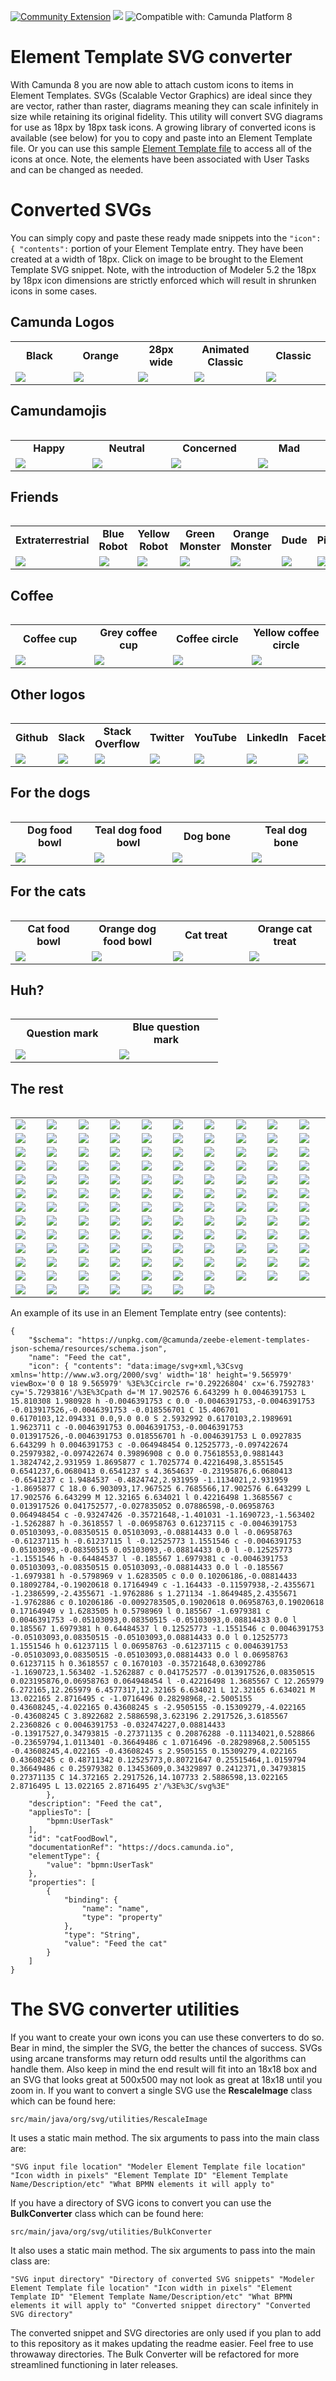 [![Community Extension](https://img.shields.io/badge/Community%20Extension-An%20open%20source%20community%20maintained%20project-FF4700)](https://github.com/camunda-community-hub/community)
[![](https://img.shields.io/badge/Lifecycle-Incubating-blue)](https://github.com/Camunda-Community-Hub/community/blob/main/extension-lifecycle.md#incubating-)
![Compatible with: Camunda Platform 8](https://img.shields.io/badge/Compatible%20with-Camunda%20Platform%208-0072Ce)

# Element Template SVG converter

With Camunda 8 you are now able to attach custom icons to items in Element Templates. SVGs (Scalable Vector Graphics) are ideal since they are vector, rather than raster, diagrams meaning they can scale infinitely in size while retaining its original fidelity. This utility will convert SVG diagrams for use as 18px by 18px task icons. A growing library of converted icons is available (see below) for you to copy and paste into an Element Template file. Or you can use this sample [Element Template file](./element-template-sample/elementTemplates.json) to access all of the icons at once. Note, the elements have been associated with User Tasks and can be changed as needed.


# Converted SVGs
You can simply copy and paste these ready made snippets into the ```"icon": { "contents":``` portion of your Element Template entry. They have been created at a width of 18px. Click on image to be brought to the Element Template SVG snippet. Note, with the introduction of Modeler 5.2 the 18px by 18px icon dimensions are strictly enforced which will result in shrunken icons in some cases.


<h2> Camunda Logos </h2>

<table>
<tr><td width="150px" align=center><b>Black</b></td><td width="150px" align=center><b>Orange</b></td><td width="150px" align=center><b>28px wide</b></td><td width="150px" align=center><b>Animated Classic</b></td><td width="150px" align=center><b>Classic</b></td></tr>
<tr><td><a href="./converted-svg-snippets/CamundaLogo.txt"><img src="./svgs/new-camunda-logo.svg"></a></td><td><a href="./converted-svg-snippets/orangeCamundaLogo.txt"><img src="./svgs/new-camunda-logo-orange.svg"></a></td><td><a href="./converted-svg-snippets/camunda.txt"><img src="./svgs/Logo_Black.svg"></a></td><td><a href="./converted-svg-snippets/CamundaClassicLogoAnimated.txt"><img src="./svgs/old-logo-animated_CSS.svg"></a></td><td><a href="./converted-svg-snippets/CamundaClassicLogo.txt"><img src="./svgs/old-camunda-logo.svg"></a></td></tr>
<table>

<h2> Camundamojis </h2>

<table>
<tr><td width="150px" align=center><b>Happy</b></td><td width="150px" align=center><b>Neutral</b></td><td width="150px" align=center><b>Concerned</b></td><td width="150px" align=center><b>Mad</b></td></tr>
<tr><td><a href="./converted-svg-snippets/happy.txt"><img src="./svgs/Emoji-Happy-Yes.svg"></a></td><td><a href="./converted-svg-snippets/meh.txt"><img src="./svgs/Emoji-Neutral.svg"></a></td><td><a href="./converted-svg-snippets/emojiConcerned.txt"><img src="./svgs/Emoji-Concerned.svg"></a></td><td><a href="./converted-svg-snippets/mad.txt"><img src="./svgs/Emoji-Mad-No.svg"></a></td></tr>
<table>

<h2> Friends </h2>

<table>
<tr><td width="150px" align=center><b>Extraterrestrial</b></td><td width="150px" align=center><b>Blue Robot</b></td><td width="150px" align=center><b>Yellow Robot</b></td><td width="150px" align=center><b>Green Monster</b></td><td width="150px" align=center><b>Orange Monster</b></td><td width="150px" align=center><b>Dude</b></td><td width="150px" align=center><b>Pirate</b></td><td width="150px" align=center><b>Pigeon Hawk</b></td></tr>
<tr><td><a href="./converted-svg-snippets/alien.txt"><img src="./svgs/Friendly-Alien.svg"></a></td><td><a href="./converted-svg-snippets/blueRobot.txt"><img src="./svgs/Robot-Blue.svg"></a></td><td><a href="./converted-svg-snippets/yellowRobot.txt"><img src="./svgs/Robot-Yellow.svg"></a></td><td><a href="./converted-svg-snippets/greenMonster.txt"><img src="./svgs/Monster-Green.svg"></a></td><td><a href="./converted-svg-snippets/orangeMonster.txt"><img src="./svgs/Monster-Orange.svg"></a></td><td><a href="./converted-svg-snippets/dude.txt"><img src="./svgs/Dude.svg"></a></td><td><a href="./converted-svg-snippets/pirate.txt"><img src="./svgs/Pirate.svg"></a></td><td><a href="./converted-svg-snippets/pigeonHawk.txt"><img src="./svgs/Pigeon-Hawk.svg"></a></td></tr>
<table>

<h2> Coffee </h2>

<table>
<tr><td width="150px" align=center><b>Coffee cup</b></td><td width="150px" align=center><b>Grey coffee cup</b></td><td width="150px" align=center><b>Coffee circle</b></td><td width="150px" align=center><b>Yellow coffee circle</b></td></tr>
<tr><td><a href="./converted-svg-snippets/coffeeCup.txt"><img src="./svgs/coffee-cup.svg"></a></td><td><a href="./converted-svg-snippets/greyCoffeeCup.txt"><img src="./svgs/coffee-cup-grey.svg"></a></td><td><a href="./converted-svg-snippets/coffeeCircle.txt"><img src="./svgs/coffee-circle.svg"></a></td><td><a href="./converted-svg-snippets/yellowCoffeeCircle.txt"><img src="./svgs/coffee-circle-yellow.svg"></a></td></tr>
<table>

<h2> Other logos </h2>

<table>
<tr><td width="150px" align=center><b>Github</b></td><td width="150px" align=center><b>Slack</b></td><td width="150px" align=center><b>Stack Overflow</b></td><td width="150px" align=center><b>Twitter</b></td><td width="150px" align=center><b>YouTube</b></td><td width="150px" align=center><b>LinkedIn</b></td><td width="150px" align=center><b>Facebook</b></td></tr>
<tr><td><a href="./converted-svg-snippets/github_black.txt"><img src="./svgs/github_black.svg"></a></td><td><a href="./converted-svg-snippets/slack_black.txt"><img src="./svgs/slack_black.svg"></a></td><td><a href="./converted-svg-snippets/stack-overflow_black.txt"><img src="./svgs/stack-overflow_black.svg"></a></td><td><a href="./converted-svg-snippets/twitter_black.txt"><img src="./svgs/twitter_black.svg"></a></td><td><a href="./converted-svg-snippets/youtube_black.txt"><img src="./svgs/youtube_black.svg"></a></td><td><a href="./converted-svg-snippets/linkedin_black.txt"><img src="./svgs/linkedin_black.svg"></a></td><td><a href="./converted-svg-snippets/facebook_black.txt"><img src="./svgs/facebook_black.svg"></a></td></tr>
<table>

<h2> For the dogs </h2>

<table>
<tr><td width="150px" align=center><b>Dog food bowl</b></td><td width="150px" align=center><b>Teal dog food bowl</b></td><td width="150px" align=center><b>Dog bone</b></td><td width="150px" align=center><b>Teal dog bone</b></td></tr>
<tr><td><a href="./converted-svg-snippets/dogFoodBowl.txt"><img src="./svgs/dog-food-bowl.svg"></a></td><td><a href="./converted-svg-snippets/tealDogFoodBowl.txt"><img src="./svgs/dog-food-bowl-teal.svg"></a></td><td><a href="./converted-svg-snippets/dogBone.txt"><img src="./svgs/dog-food-bone.svg"></a></td><td><a href="./converted-svg-snippets/tealDogBone.txt"><img src="./svgs/dog-food-bone-teal.svg"></a></td></tr>
<table>

<h2> For the cats </h2>

<table>
<tr><td width="150px" align=center><b>Cat food bowl</b></td><td width="150px" align=center><b>Orange dog food bowl</b></td><td width="150px" align=center><b>Cat treat</b></td><td width="150px" align=center><b>Orange cat treat</b></td></tr>
<tr><td><a href="./converted-svg-snippets/catFoodBowl.txt"><img src="./svgs/cat-food-bowl.svg"></a></td><td><a href="./converted-svg-snippets/orangeCatFoodBowl.txt"><img src="./svgs/cat-food-bowl-orange.svg"></a></td><td><a href="./converted-svg-snippets/fishTreat.txt"><img src="./svgs/cat-food-fish-bone.svg"></a></td><td><a href="./converted-svg-snippets/orangeFishTreat.txt"><img src="./svgs/cat-food-fish-bone-orange.svg"></a></td></tr>
<table>

<h2> Huh? </h2>

<table>
<tr><td width="150px" align=center><b>Question mark</b></td><td width="150px" align=center><b>Blue question mark</b></td></tr>
<tr><td><a href="./converted-svg-snippets/questionMark.txt"><img src="./svgs/question-mark.svg"></a></td><td><a href="./converted-svg-snippets/blueQuestionMark.txt"><img src="./svgs/question-mark-blue.svg"></a></td></tr>
<table>

<h2> The rest </h2>

<table>
<tr><td width="100px"><a href="./converted-svg-snippets/add-user-team-member_black.txt"><img src="./svgs/add-user-team-member_black.svg"></a></td><td width="100px"><a href="./converted-svg-snippets/add-workflow_black_black.txt"><img src="./svgs/add-workflow_black_black.svg"></a></td><td width="100px"><a href="./converted-svg-snippets/AI_black.txt"><img src="./svgs/AI_black.svg"></a></td><td width="100px"><a href="./converted-svg-snippets/alignment_black.txt"><img src="./svgs/alignment_black.svg"></a></td><td width="100px"><a href="./converted-svg-snippets/ambition_black.txt"><img src="./svgs/ambition_black.svg"></a></td><td width="100px"><a href="./converted-svg-snippets/analyze-processes_black.txt"><img src="./svgs/analyze-processes_black.svg"></a></td><td width="100px"><a href="./converted-svg-snippets/announcement_black.txt"><img src="./svgs/announcement_black.svg"></a></td><td width="100px"><a href="./converted-svg-snippets/API_black.txt"><img src="./svgs/API_black.svg"></a></td><td width="100px"><a href="./converted-svg-snippets/balance_black.txt"><img src="./svgs/balance_black.svg"></a></td><td width="100px"><a href="./converted-svg-snippets/batch-process-migration_black.txt"><img src="./svgs/batch-process-migration_black.svg"></a></td></tr><tr><td width="100px"><a href="./converted-svg-snippets/blog_black.txt"><img src="./svgs/blog_black.svg"></a></td><td width="100px"><a href="./converted-svg-snippets/BPM-gear_black.txt"><img src="./svgs/BPM-gear_black.svg"></a></td><td width="100px"><a href="./converted-svg-snippets/BPMN-2.0_black.txt"><img src="./svgs/BPMN-2.0_black.svg"></a></td><td width="100px"><a href="./converted-svg-snippets/bpmn-resources_black.txt"><img src="./svgs/bpmn-resources_black.svg"></a></td><td width="100px"><a href="./converted-svg-snippets/build-process-workflow_black.txt"><img src="./svgs/build-process-workflow_black.svg"></a></td><td width="100px"><a href="./converted-svg-snippets/business-suitcase_black.txt"><img src="./svgs/business-suitcase_black.svg"></a></td><td width="100px"><a href="./converted-svg-snippets/calendar-events_black.txt"><img src="./svgs/calendar-events_black.svg"></a></td><td width="100px"><a href="./converted-svg-snippets/calendar-signup_black.txt"><img src="./svgs/calendar-signup_black.svg"></a></td><td width="100px"><a href="./converted-svg-snippets/Camunda-8-c8_black.txt"><img src="./svgs/Camunda-8-c8_black.svg"></a></td><td width="100px"><a href="./converted-svg-snippets/case-study_black.txt"><img src="./svgs/case-study_black.svg"></a></td></tr><tr><td width="100px"><a href="./converted-svg-snippets/checklist-audit-logging_black.txt"><img src="./svgs/checklist-audit-logging_black.svg"></a></td><td width="100px"><a href="./converted-svg-snippets/checklist-rules_black.txt"><img src="./svgs/checklist-rules_black.svg"></a></td><td width="100px"><a href="./converted-svg-snippets/cloud-console_black.txt"><img src="./svgs/cloud-console_black.svg"></a></td><td width="100px"><a href="./converted-svg-snippets/cloud-window_black.txt"><img src="./svgs/cloud-window_black.svg"></a></td><td width="100px"><a href="./converted-svg-snippets/cloud_black.txt"><img src="./svgs/cloud_black.svg"></a></td><td width="100px"><a href="./converted-svg-snippets/code-architecture-review_black.txt"><img src="./svgs/code-architecture-review_black.svg"></a></td><td width="100px"><a href="./converted-svg-snippets/confused-person_black.txt"><img src="./svgs/confused-person_black.svg"></a></td><td width="100px"><a href="./converted-svg-snippets/connectors_black.txt"><img src="./svgs/connectors_black.svg"></a></td><td width="100px"><a href="./converted-svg-snippets/consulting_black.txt"><img src="./svgs/consulting_black.svg"></a></td><td width="100px"><a href="./converted-svg-snippets/conversation_black.txt"><img src="./svgs/conversation_black.svg"></a></td></tr><tr><td width="100px"><a href="./converted-svg-snippets/cycle_black.txt"><img src="./svgs/cycle_black.svg"></a></td><td width="100px"><a href="./converted-svg-snippets/database_black.txt"><img src="./svgs/database_black.svg"></a></td><td width="100px"><a href="./converted-svg-snippets/decision-engine_black.txt"><img src="./svgs/decision-engine_black.svg"></a></td><td width="100px"><a href="./converted-svg-snippets/digital-transformation_black.txt"><img src="./svgs/digital-transformation_black.svg"></a></td><td width="100px"><a href="./converted-svg-snippets/DMN_black.txt"><img src="./svgs/DMN_black.svg"></a></td><td width="100px"><a href="./converted-svg-snippets/documentation_black.txt"><img src="./svgs/documentation_black.svg"></a></td><td width="100px"><a href="./converted-svg-snippets/email_black.txt"><img src="./svgs/email_black.svg"></a></td><td width="100px"><a href="./converted-svg-snippets/EUR-USD_black.txt"><img src="./svgs/EUR-USD_black.svg"></a></td><td width="100px"><a href="./converted-svg-snippets/excellence_black.txt"><img src="./svgs/excellence_black.svg"></a></td><td width="100px"><a href="./converted-svg-snippets/FE_black.txt"><img src="./svgs/FE_black.svg"></a></td></tr><tr><td width="100px"><a href="./converted-svg-snippets/forms_black.txt"><img src="./svgs/forms_black.svg"></a></td><td width="100px"><a href="./converted-svg-snippets/forum-chat_black.txt"><img src="./svgs/forum-chat_black.svg"></a></td><td width="100px"><a href="./converted-svg-snippets/FO_black.txt"><img src="./svgs/FO_black.svg"></a></td><td width="100px"><a href="./converted-svg-snippets/global-cloud_black.txt"><img src="./svgs/global-cloud_black.svg"></a></td><td width="100px"><a href="./converted-svg-snippets/global_black.txt"><img src="./svgs/global_black.svg"></a></td><td width="100px"><a href="./converted-svg-snippets/growth-bar-graph_black.txt"><img src="./svgs/growth-bar-graph_black.svg"></a></td><td width="100px"><a href="./converted-svg-snippets/handshake-onboarding_black.txt"><img src="./svgs/handshake-onboarding_black.svg"></a></td><td width="100px"><a href="./converted-svg-snippets/heart_black.txt"><img src="./svgs/heart_black.svg"></a></td><td width="100px"><a href="./converted-svg-snippets/homegrown-workflow_black.txt"><img src="./svgs/homegrown-workflow_black.svg"></a></td><td width="100px"><a href="./converted-svg-snippets/horizontal-scalability_black.txt"><img src="./svgs/horizontal-scalability_black.svg"></a></td></tr><tr><td width="100px"><a href="./converted-svg-snippets/humor_black.txt"><img src="./svgs/humor_black.svg"></a></td><td width="100px"><a href="./converted-svg-snippets/IAM-identity_black.txt"><img src="./svgs/IAM-identity_black.svg"></a></td><td width="100px"><a href="./converted-svg-snippets/idea_black.txt"><img src="./svgs/idea_black.svg"></a></td><td width="100px"><a href="./converted-svg-snippets/innovation-growth_black.txt"><img src="./svgs/innovation-growth_black.svg"></a></td><td width="100px"><a href="./converted-svg-snippets/inspect-review-data_black.txt"><img src="./svgs/inspect-review-data_black.svg"></a></td><td width="100px"><a href="./converted-svg-snippets/integration-framework_black.txt"><img src="./svgs/integration-framework_black.svg"></a></td><td width="100px"><a href="./converted-svg-snippets/integration_black.txt"><img src="./svgs/integration_black.svg"></a></td><td width="100px"><a href="./converted-svg-snippets/integrity_black.txt"><img src="./svgs/integrity_black.svg"></a></td><td width="100px"><a href="./converted-svg-snippets/international-team_black.txt"><img src="./svgs/international-team_black.svg"></a></td><td width="100px"><a href="./converted-svg-snippets/IoT_black.txt"><img src="./svgs/IoT_black.svg"></a></td></tr><tr><td width="100px"><a href="./converted-svg-snippets/legacy-BPMS_black.txt"><img src="./svgs/legacy-BPMS_black.svg"></a></td><td width="100px"><a href="./converted-svg-snippets/lightning_black.txt"><img src="./svgs/lightning_black.svg"></a></td><td width="100px"><a href="./converted-svg-snippets/link-pop-out_black.txt"><img src="./svgs/link-pop-out_black.svg"></a></td><td width="100px"><a href="./converted-svg-snippets/live-video_black.txt"><img src="./svgs/live-video_black.svg"></a></td><td width="100px"><a href="./converted-svg-snippets/local-communities_black.txt"><img src="./svgs/local-communities_black.svg"></a></td><td width="100px"><a href="./converted-svg-snippets/microservices-orchestration_black.txt"><img src="./svgs/microservices-orchestration_black.svg"></a></td><td width="100px"><a href="./converted-svg-snippets/modeler-desktop_black.txt"><img src="./svgs/modeler-desktop_black.svg"></a></td><td width="100px"><a href="./converted-svg-snippets/modeler-web_black.txt"><img src="./svgs/modeler-web_black.svg"></a></td><td width="100px"><a href="./converted-svg-snippets/modeler_black.txt"><img src="./svgs/modeler_black.svg"></a></td><td width="100px"><a href="./converted-svg-snippets/modeling-workshop_black.txt"><img src="./svgs/modeling-workshop_black.svg"></a></td></tr><tr><td width="100px"><a href="./converted-svg-snippets/mountain-flag_black.txt"><img src="./svgs/mountain-flag_black.svg"></a></td><td width="100px"><a href="./converted-svg-snippets/network_black.txt"><img src="./svgs/network_black.svg"></a></td><td width="100px"><a href="./converted-svg-snippets/newbie_black.txt"><img src="./svgs/newbie_black.svg"></a></td><td width="100px"><a href="./converted-svg-snippets/newsletter_black.txt"><img src="./svgs/newsletter_black.svg"></a></td><td width="100px"><a href="./converted-svg-snippets/news_black.txt"><img src="./svgs/news_black.svg"></a></td><td width="100px"><a href="./converted-svg-snippets/onboarding-hand-gear_black.txt"><img src="./svgs/onboarding-hand-gear_black.svg"></a></td><td width="100px"><a href="./converted-svg-snippets/open-source-initiative_black.txt"><img src="./svgs/open-source-initiative_black.svg"></a></td><td width="100px"><a href="./converted-svg-snippets/open-space-meeting_black.txt"><img src="./svgs/open-space-meeting_black.svg"></a></td><td width="100px"><a href="./converted-svg-snippets/operate-cockpit_black.txt"><img src="./svgs/operate-cockpit_black.svg"></a></td><td width="100px"><a href="./converted-svg-snippets/optimize-workshop_black.txt"><img src="./svgs/optimize-workshop_black.svg"></a></td></tr><tr><td width="100px"><a href="./converted-svg-snippets/people-team_black.txt"><img src="./svgs/people-team_black.svg"></a></td><td width="100px"><a href="./converted-svg-snippets/people_black.txt"><img src="./svgs/people_black.svg"></a></td><td width="100px"><a href="./converted-svg-snippets/person-user_black.txt"><img src="./svgs/person-user_black.svg"></a></td><td width="100px"><a href="./converted-svg-snippets/play-button_black.txt"><img src="./svgs/play-button_black.svg"></a></td><td width="100px"><a href="./converted-svg-snippets/podcast-microphone_black.txt"><img src="./svgs/podcast-microphone_black.svg"></a></td><td width="100px"><a href="./converted-svg-snippets/power_black.txt"><img src="./svgs/power_black.svg"></a></td><td width="100px"><a href="./converted-svg-snippets/priority-patches_black.txt"><img src="./svgs/priority-patches_black.svg"></a></td><td width="100px"><a href="./converted-svg-snippets/public-sector_black.txt"><img src="./svgs/public-sector_black.svg"></a></td><td width="100px"><a href="./converted-svg-snippets/rapid-growth_black.txt"><img src="./svgs/rapid-growth_black.svg"></a></td><td width="100px"><a href="./converted-svg-snippets/redesign_black.txt"><img src="./svgs/redesign_black.svg"></a></td></tr><tr><td width="100px"><a href="./converted-svg-snippets/resources_black.txt"><img src="./svgs/resources_black.svg"></a></td><td width="100px"><a href="./converted-svg-snippets/review-optimization_black.txt"><img src="./svgs/review-optimization_black.svg"></a></td><td width="100px"><a href="./converted-svg-snippets/rocket_black.txt"><img src="./svgs/rocket_black.svg"></a></td><td width="100px"><a href="./converted-svg-snippets/rpa-confused_black.txt"><img src="./svgs/rpa-confused_black.svg"></a></td><td width="100px"><a href="./converted-svg-snippets/rpa_black.txt"><img src="./svgs/rpa_black.svg"></a></td><td width="100px"><a href="./converted-svg-snippets/search-online-software_black.txt"><img src="./svgs/search-online-software_black.svg"></a></td><td width="100px"><a href="./converted-svg-snippets/search-visibility_black.txt"><img src="./svgs/search-visibility_black.svg"></a></td><td width="100px"><a href="./converted-svg-snippets/security-lock_black.txt"><img src="./svgs/security-lock_black.svg"></a></td><td width="100px"><a href="./converted-svg-snippets/sign-up_black.txt"><img src="./svgs/sign-up_black.svg"></a></td><td width="100px"><a href="./converted-svg-snippets/software-product-workflow_black.txt"><img src="./svgs/software-product-workflow_black.svg"></a></td></tr><tr><td width="100px"><a href="./converted-svg-snippets/speed-scalability_black.txt"><img src="./svgs/speed-scalability_black.svg"></a></td><td width="100px"><a href="./converted-svg-snippets/stability_black.txt"><img src="./svgs/stability_black.svg"></a></td><td width="100px"><a href="./converted-svg-snippets/stagnation_black.txt"><img src="./svgs/stagnation_black.svg"></a></td><td width="100px"><a href="./converted-svg-snippets/startup-rocket_black.txt"><img src="./svgs/startup-rocket_black.svg"></a></td><td width="100px"><a href="./converted-svg-snippets/support-heart-in-hand_black.txt"><img src="./svgs/support-heart-in-hand_black.svg"></a></td><td width="100px"><a href="./converted-svg-snippets/support-smiley_black.txt"><img src="./svgs/support-smiley_black.svg"></a></td><td width="100px"><a href="./converted-svg-snippets/systems_black.txt"><img src="./svgs/systems_black.svg"></a></td><td width="100px"><a href="./converted-svg-snippets/talent_black.txt"><img src="./svgs/talent_black.svg"></a></td><td width="100px"><a href="./converted-svg-snippets/task-level-orchestration_black.txt"><img src="./svgs/task-level-orchestration_black.svg"></a></td><td width="100px"><a href="./converted-svg-snippets/tasklist_black.txt"><img src="./svgs/tasklist_black.svg"></a></td></tr><tr><td width="100px"><a href="./converted-svg-snippets/technical-support_black.txt"><img src="./svgs/technical-support_black.svg"></a></td><td width="100px"><a href="./converted-svg-snippets/telco-wifi_black.txt"><img src="./svgs/telco-wifi_black.svg"></a></td><td width="100px"><a href="./converted-svg-snippets/thought-leadership_black.txt"><img src="./svgs/thought-leadership_black.svg"></a></td><td width="100px"><a href="./converted-svg-snippets/time-speed_black.txt"><img src="./svgs/time-speed_black.svg"></a></td><td width="100px"><a href="./converted-svg-snippets/training-onboarding_black.txt"><img src="./svgs/training-onboarding_black.svg"></a></td><td width="100px"><a href="./converted-svg-snippets/training-presentation_black.txt"><img src="./svgs/training-presentation_black.svg"></a></td><td width="100px"><a href="./converted-svg-snippets/training_black.txt"><img src="./svgs/training_black.svg"></a></td><td width="100px"><a href="./converted-svg-snippets/transparency-reporting_black.txt"><img src="./svgs/transparency-reporting_black.svg"></a></td><td width="100px"><a href="./converted-svg-snippets/transparency_black.txt"><img src="./svgs/transparency_black.svg"></a></td><td width="100px"><a href="./converted-svg-snippets/tutorial-video_black.txt"><img src="./svgs/tutorial-video_black.svg"></a></td></tr><tr><td width="100px"><a href="./converted-svg-snippets/USD_black.txt"><img src="./svgs/USD_black.svg"></a></td><td width="100px"><a href="./converted-svg-snippets/video-camera_black.txt"><img src="./svgs/video-camera_black.svg"></a></td><td width="100px"><a href="./converted-svg-snippets/video-film_black.txt"><img src="./svgs/video-film_black.svg"></a></td><td width="100px"><a href="./converted-svg-snippets/video-laptop_black.txt"><img src="./svgs/video-laptop_black.svg"></a></td><td width="100px"><a href="./converted-svg-snippets/waterfall_black.txt"><img src="./svgs/waterfall_black.svg"></a></td><td width="100px"><a href="./converted-svg-snippets/whitepaper_black.txt"><img src="./svgs/whitepaper_black.svg"></a></td><td width="100px"><a href="./converted-svg-snippets/workflow-engine-zeebe_black.txt"><img src="./svgs/workflow-engine-zeebe_black.svg"></a></td></tr><tr></table>

An example of its use in an Element Template entry (see contents):

```
{
	"$schema": "https://unpkg.com/@camunda/zeebe-element-templates-json-schema/resources/schema.json",
	"name": "Feed the cat",
	"icon": { "contents": "data:image/svg+xml,%3Csvg xmlns='http://www.w3.org/2000/svg' width='18' height='9.565979' viewBox='0 0 18 9.565979' %3E%3Ccircle r='0.29226804' cx='6.7592783' cy='5.7293816'/%3E%3Cpath d='M 17.902576 6.643299 h 0.0046391753 L 15.810308 1.980928 h -0.0046391753 c 0.0 -0.0046391753,-0.0046391753 -0.013917526,-0.0046391753 -0.018556701 C 15.406701 0.6170103,12.094331 0.0,9.0 0.0 S 2.5932992 0.6170103,2.1989691 1.9623711 c -0.0046391753 0.0046391753,-0.0046391753 0.013917526,-0.0046391753 0.018556701 h -0.0046391753 L 0.0927835 6.643299 h 0.0046391753 c -0.064948454 0.12525773,-0.097422674 0.25979382,-0.097422674 0.39896908 c 0.0 0.75618553,0.9881443 1.3824742,2.931959 1.8695877 c 1.7025774 0.42216498,3.8551545 0.6541237,6.0680413 0.6541237 s 4.3654637 -0.23195876,6.0680413 -0.6541237 c 1.9484537 -0.4824742,2.931959 -1.1134021,2.931959 -1.8695877 C 18.0 6.903093,17.967525 6.7685566,17.902576 6.643299 L 17.902576 6.643299 M 12.32165 6.634021 l 0.42216498 1.3685567 c 0.013917526 0.041752577,-0.027835052 0.07886598,-0.06958763 0.064948454 c -0.93247426 -0.35721648,-1.401031 -1.1690723,-1.563402 -1.5262887 h -0.3618557 l -0.06958763 0.61237115 c -0.0046391753 0.05103093,-0.08350515 0.05103093,-0.08814433 0.0 l -0.06958763 -0.61237115 h -0.61237115 l -0.12525773 1.1551546 c -0.0046391753 0.05103093,-0.08350515 0.05103093,-0.08814433 0.0 l -0.12525773 -1.1551546 h -0.64484537 l -0.185567 1.6979381 c -0.0046391753 0.05103093,-0.08350515 0.05103093,-0.08814433 0.0 l -0.185567 -1.6979381 h -0.5798969 v 1.6283505 c 0.0 0.10206186,-0.08814433 0.18092784,-0.19020618 0.17164949 c -1.164433 -0.11597938,-2.4355671 -1.2386599,-2.4355671 -1.9762886 s 1.271134 -1.8649485,2.4355671 -1.9762886 c 0.10206186 -0.0092783505,0.19020618 0.06958763,0.19020618 0.17164949 v 1.6283505 h 0.5798969 l 0.185567 -1.6979381 c 0.0046391753 -0.05103093,0.08350515 -0.05103093,0.08814433 0.0 l 0.185567 1.6979381 h 0.64484537 l 0.12525773 -1.1551546 c 0.0046391753 -0.05103093,0.08350515 -0.05103093,0.08814433 0.0 l 0.12525773 1.1551546 h 0.61237115 l 0.06958763 -0.61237115 c 0.0046391753 -0.05103093,0.08350515 -0.05103093,0.08814433 0.0 l 0.06958763 0.61237115 h 0.3618557 c 0.1670103 -0.35721648,0.63092786 -1.1690723,1.563402 -1.5262887 c 0.041752577 -0.013917526,0.08350515 0.023195876,0.06958763 0.064948454 l -0.42216498 1.3685567 C 12.265979 6.272165,12.265979 6.4577317,12.32165 6.634021 L 12.32165 6.634021 M 13.022165 2.8716495 c -1.0716496 0.28298968,-2.5005155 0.43608245,-4.022165 0.43608245 s -2.9505155 -0.15309279,-4.022165 -0.43608245 C 3.8922682 2.5886598,3.623196 2.2917526,3.6185567 2.2360826 c 0.0046391753 -0.032474227,0.08814433 -0.13917527,0.34793815 -0.27371135 c 0.20876288 -0.11134021,0.528866 -0.23659794,1.0113401 -0.36649486 c 1.0716496 -0.28298968,2.5005155 -0.43608245,4.022165 -0.43608245 s 2.9505155 0.15309279,4.022165 0.43608245 c 0.48711342 0.12525773,0.80721647 0.25515464,1.0159794 0.36649486 c 0.25979382 0.13453609,0.34329897 0.2412371,0.34793815 0.27371135 C 14.372165 2.2917526,14.107733 2.5886598,13.022165 2.8716495 L 13.022165 2.8716495 z'/%3E%3C/svg%3E"
		},
	"description": "Feed the cat",
	"appliesTo": [
		"bpmn:UserTask"
	],
	"id": "catFoodBowl",
	"documentationRef": "https://docs.camunda.io",
	"elementType": {
		"value": "bpmn:UserTask"
	},
	"properties": [
		{
			"binding": {
				"name": "name",
				"type": "property"
			},
			"type": "String",
			"value": "Feed the cat"
		}
	]
}
```

# The SVG converter utilities
If you want to create your own icons you can use these converters to do so. Bear in mind, the simpler the SVG, the better the chances of success. SVGs using arcane transforms may return odd results until the algorithms can handle them. Also keep in mind the end result will fit into an 18x18 box and an SVG that looks great at 500x500 may not look as great at 18x18 until you zoom in. If you want to convert a single SVG use the **RescaleImage** class which can be found here:

```src/main/java/org/svg/utilities/RescaleImage```

It uses a static main method. The six arguments to pass into the main class are:

```"SVG input file location" "Modeler Element Template file location" "Icon width in pixels" "Element Template ID" "Element Template Name/Description/etc" "What BPMN elements it will apply to"```

If you have a directory of SVG icons to convert you can use the **BulkConverter** class which can be found here:

```src/main/java/org/svg/utilities/BulkConverter```

It also uses a static main method. The six arguments to pass into the main class are:

```"SVG input directory" "Directory of converted SVG snippets" "Modeler Element Template file location" "Icon width in pixels" "Element Template ID" "Element Template Name/Description/etc" "What BPMN elements it will apply to" "Converted snippet directory" "Converted SVG directory"```

The converted snippet and SVG directories are only used if you plan to add to this repository as it makes updating the readme easier. Feel free to use throwaway directories. The Bulk Converter will be refactored for more streamlined functioning in later releases.